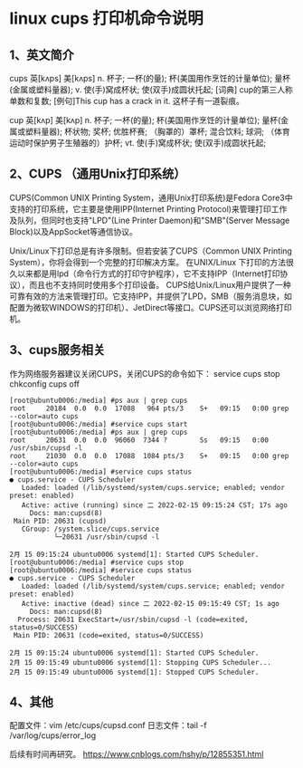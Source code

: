 # linux cups 打印机命令说明

## 1、英文简介
cups	英[kʌps]
美[kʌps]
n.	杯子; 一杯(的量); 杯(美国用作烹饪的计量单位); 量杯(金属或塑料量器);
v.	使(手)窝成杯状; 使(双手)成圆状托起;
[词典]	cup的第三人称单数和复数;
[例句]This cup has a crack in it.
这杯子有一道裂痕。

cup	英[kʌp]
美[kʌp]
n.	杯子; 一杯(的量); 杯(美国用作烹饪的计量单位); 量杯(金属或塑料量器); 杯状物; 奖杯; 优胜杯赛; （胸罩的）罩杯; 混合饮料; 球洞; （体育运动时保护男子生殖器的）护杯;
vt.	使(手)窝成杯状; 使(双手)成圆状托起;

## 2、CUPS （通用Unix打印系统）
CUPS(Common UNIX Printing System，通用Unix打印系统)是Fedora Core3中支持的打印系统，它主要是使用IPP(Internet Printing Protocol)来管理打印工作及队列，但同时也支持"LPD"(Line Printer Daemon)和"SMB"(Server Message Block)以及AppSocket等通信协议。

Unix/Linux下打印总是有许多限制。但若安装了CUPS（Common UNIX Printing System），你将会得到一个完整的打印解决方案。
在UNIX/Linux 下打印的方法很久以来都是用lpd（命令行方式的打印守护程序），它不支持IPP（Internet打印协议），而且也不支持同时使用多个打印设备。
CUPS给Unix/Linux用户提供了一种可靠有效的方法来管理打印。它支持IPP，并提供了LPD，SMB（服务消息块，如配置为微软WINDOWS的打印机）、JetDirect等接口。CUPS还可以浏览网络打印机。

## 3、cups服务相关
作为网络服务器建议关闭CUPS，关闭CUPS的命令如下：
service cups stop
chkconfig cups off

```
[root@ubuntu0006:/media] #ps aux | grep cups
root     20184  0.0  0.0  17088   964 pts/3    S+   09:15   0:00 grep --color=auto cups
[root@ubuntu0006:/media] #service cups start
[root@ubuntu0006:/media] #ps aux | grep cups
root     20631  0.0  0.0  96060  7344 ?        Ss   09:15   0:00 /usr/sbin/cupsd -l
root     21030  0.0  0.0  17088  1084 pts/3    S+   09:15   0:00 grep --color=auto cups
[root@ubuntu0006:/media] #service cups status
● cups.service - CUPS Scheduler
   Loaded: loaded (/lib/systemd/system/cups.service; enabled; vendor preset: enabled)
   Active: active (running) since 二 2022-02-15 09:15:24 CST; 17s ago
     Docs: man:cupsd(8)
 Main PID: 20631 (cupsd)
   CGroup: /system.slice/cups.service
           └─20631 /usr/sbin/cupsd -l

2月 15 09:15:24 ubuntu0006 systemd[1]: Started CUPS Scheduler.
[root@ubuntu0006:/media] #service cups stop
[root@ubuntu0006:/media] #service cups status
● cups.service - CUPS Scheduler
   Loaded: loaded (/lib/systemd/system/cups.service; enabled; vendor preset: enabled)
   Active: inactive (dead) since 二 2022-02-15 09:15:49 CST; 1s ago
     Docs: man:cupsd(8)
  Process: 20631 ExecStart=/usr/sbin/cupsd -l (code=exited, status=0/SUCCESS)
 Main PID: 20631 (code=exited, status=0/SUCCESS)

2月 15 09:15:24 ubuntu0006 systemd[1]: Started CUPS Scheduler.
2月 15 09:15:49 ubuntu0006 systemd[1]: Stopping CUPS Scheduler...
2月 15 09:15:49 ubuntu0006 systemd[1]: Stopped CUPS Scheduler.
```

## 4、其他
配置文件：vim /etc/cups/cupsd.conf
日志文件：tail -f /var/log/cups/error_log

后续有时间再研究。 
https://www.cnblogs.com/hshy/p/12855351.html
 
 
 
 
 
 
 
 